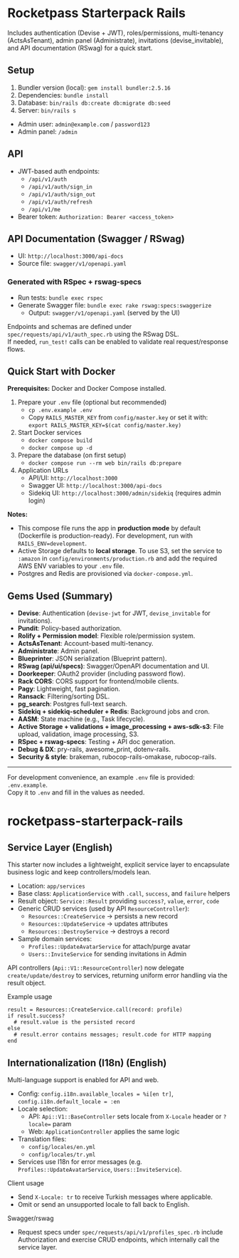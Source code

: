 # Rocketpass Starterpack Rails

Includes authentication (Devise + JWT), roles/permissions, multi-tenancy (ActsAsTenant), admin panel (Administrate), invitations (devise_invitable), and API documentation (RSwag) for a quick start.

## Setup

1. Bundler version (local): `gem install bundler:2.5.16`  
2. Dependencies: `bundle install`  
3. Database: `bin/rails db:create db:migrate db:seed`  
4. Server: `bin/rails s`  

- Admin user: `admin@example.com` / `password123`  
- Admin panel: `/admin`  

## API

- JWT-based auth endpoints:  
  - `/api/v1/auth`  
  - `/api/v1/auth/sign_in`  
  - `/api/v1/auth/sign_out`  
  - `/api/v1/auth/refresh`  
  - `/api/v1/me`  
- Bearer token: `Authorization: Bearer <access_token>`  

## API Documentation (Swagger / RSwag)

- UI: `http://localhost:3000/api-docs`  
- Source file: `swagger/v1/openapi.yaml`  

### Generated with RSpec + rswag-specs

- Run tests: `bundle exec rspec`  
- Generate Swagger file: `bundle exec rake rswag:specs:swaggerize`  
  - Output: `swagger/v1/openapi.yaml` (served by the UI)  

Endpoints and schemas are defined under `spec/requests/api/v1/auth_spec.rb` using the RSwag DSL.  
If needed, `run_test!` calls can be enabled to validate real request/response flows.  

## Quick Start with Docker

**Prerequisites:** Docker and Docker Compose installed.

1. Prepare your `.env` file (optional but recommended)  
   - `cp .env.example .env`  
   - Copy `RAILS_MASTER_KEY` from `config/master.key` or set it with:  
     `export RAILS_MASTER_KEY=$(cat config/master.key)`  
2. Start Docker services  
   - `docker compose build`  
   - `docker compose up -d`  
3. Prepare the database (on first setup)  
   - `docker compose run --rm web bin/rails db:prepare`  
4. Application URLs  
   - API/UI: `http://localhost:3000`  
   - Swagger UI: `http://localhost:3000/api-docs`  
   - Sidekiq UI: `http://localhost:3000/admin/sidekiq` (requires admin login)  

**Notes:**  
- This compose file runs the app in **production mode** by default (Dockerfile is production-ready). For development, run with `RAILS_ENV=development`.  
- Active Storage defaults to **local storage**. To use S3, set the service to `:amazon` in `config/environments/production.rb` and add the required AWS ENV variables to your `.env` file.  
- Postgres and Redis are provisioned via `docker-compose.yml`.  

## Gems Used (Summary)

- **Devise**: Authentication (`devise-jwt` for JWT, `devise_invitable` for invitations).  
- **Pundit**: Policy-based authorization.  
- **Rolify + Permission model**: Flexible role/permission system.  
- **ActsAsTenant**: Account-based multi-tenancy.  
- **Administrate**: Admin panel.  
- **Blueprinter**: JSON serialization (Blueprint pattern).  
- **RSwag (api/ui/specs)**: Swagger/OpenAPI documentation and UI.  
- **Doorkeeper**: OAuth2 provider (including password flow).  
- **Rack CORS**: CORS support for frontend/mobile clients.  
- **Pagy**: Lightweight, fast pagination.  
- **Ransack**: Filtering/sorting DSL.  
- **pg_search**: Postgres full-text search.  
- **Sidekiq + sidekiq-scheduler + Redis**: Background jobs and cron.  
- **AASM**: State machine (e.g., Task lifecycle).  
- **Active Storage + validations + image_processing + aws-sdk-s3**: File upload, validation, image processing, S3.  
- **RSpec + rswag-specs**: Testing + API doc generation.  
- **Debug & DX**: pry-rails, awesome_print, dotenv-rails.  
- **Security & style**: brakeman, rubocop-rails-omakase, rubocop-rails.  

---

For development convenience, an example `.env` file is provided: `.env.example`.  
Copy it to `.env` and fill in the values as needed.  

# rocketpass-starterpack-rails

## Service Layer (English)

This starter now includes a lightweight, explicit service layer to encapsulate business logic and keep controllers/models lean.

- Location: `app/services`
- Base class: `ApplicationService` with `.call`, `success`, and `failure` helpers
- Result object: `Service::Result` providing `success?`, `value`, `error`, `code`
- Generic CRUD services (used by API `ResourceController`):
  - `Resources::CreateService` → persists a new record
  - `Resources::UpdateService` → updates attributes
  - `Resources::DestroyService` → destroys a record
- Sample domain services:
  - `Profiles::UpdateAvatarService` for attach/purge avatar
  - `Users::InviteService` for sending invitations in Admin

API controllers (`Api::V1::ResourceController`) now delegate `create/update/destroy` to services, returning uniform error handling via the result object.

Example usage
```
result = Resources::CreateService.call(record: profile)
if result.success?
  # result.value is the persisted record
else
  # result.error contains messages; result.code for HTTP mapping
end
```

## Internationalization (I18n) (English)

Multi-language support is enabled for API and web.

- Config: `config.i18n.available_locales = %i[en tr]`, `config.i18n.default_locale = :en`
- Locale selection:
  - API: `Api::V1::BaseController` sets locale from `X-Locale` header or `?locale=` param
  - Web: `ApplicationController` applies the same logic
- Translation files:
  - `config/locales/en.yml`
  - `config/locales/tr.yml`
- Services use I18n for error messages (e.g. `Profiles::UpdateAvatarService`, `Users::InviteService`).

Client usage
- Send `X-Locale: tr` to receive Turkish messages where applicable.
- Omit or send an unsupported locale to fall back to English.

Swagger/rswag
- Request specs under `spec/requests/api/v1/profiles_spec.rb` include Authorization and exercise CRUD endpoints, which internally call the service layer.
